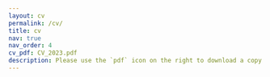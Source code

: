```yaml
---
layout: cv
permalink: /cv/
title: cv
nav: true
nav_order: 4
cv_pdf: CV_2023.pdf
description: Please use the `pdf` icon on the right to download a copy of my CV!
---
```

